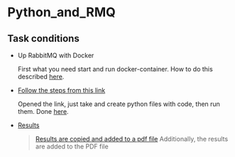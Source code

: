 # Python_and_RMQ
## Task conditions
* Up RabbitMQ with Docker

  First what you need start and run docker-container. How to do this described [here](https://github.com/UntilSunrise/Python_and_RMQ/blob/master/docker/README.md).
  
* [Follow the steps from this link](https://www.rabbitmq.com/tutorials/tutorial-one-python.html)
  
  Opened the link, just take and create python files with code, then run them. Done [here](https://github.com/UntilSunrise/Python_and_RMQ/tree/master/docker/python_files).

* [Results]()
  > [Results are copied and added to a pdf file]()
Additionally, the results are added to the PDF file
